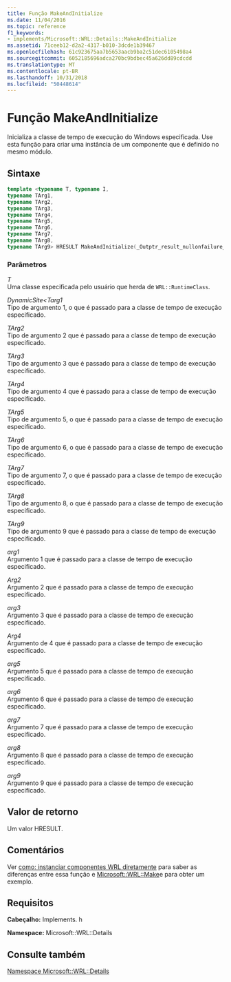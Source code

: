 ```yaml
---
title: Função MakeAndInitialize
ms.date: 11/04/2016
ms.topic: reference
f1_keywords:
- implements/Microsoft::WRL::Details::MakeAndInitialize
ms.assetid: 71ceeb12-d2a2-4317-b010-3dcde1b39467
ms.openlocfilehash: 61c923675aa7b5653aacb9ba2c51dec6105498a4
ms.sourcegitcommit: 6052185696adca270bc9bdbec45a626dd89cdcdd
ms.translationtype: MT
ms.contentlocale: pt-BR
ms.lasthandoff: 10/31/2018
ms.locfileid: "50448614"
---
```

# <a name="makeandinitialize-function"></a>Função MakeAndInitialize

Inicializa a classe de tempo de execução do Windows especificada. Use esta função para criar uma instância de um componente que é definido no mesmo módulo.

## <a name="syntax"></a>Sintaxe

```cpp
template <typename T, typename I,
typename TArg1,
typename TArg2,
typename TArg3,
typename TArg4,
typename TArg5,
typename TArg6,
typename TArg7,
typename TArg8,
typename TArg9> HRESULT MakeAndInitialize(_Outptr_result_nullonfailure_ I** ppvObject, TArg1 &&arg1, TArg2 &&arg2, TArg3 &&arg3, TArg4 &&arg4, TArg5 &&arg5, TArg6 &&arg6, TArg7 &&arg7, TArg8 &&arg8, TArg9 &&arg9) throw()
```

### <a name="parameters"></a>Parâmetros

*T*<br/>
Uma classe especificada pelo usuário que herda de `WRL::RuntimeClass`.

*DynamicSite<Targ1*<br/>
Tipo de argumento 1, o que é passado para a classe de tempo de execução especificado.

*TArg2*<br/>
Tipo de argumento 2 que é passado para a classe de tempo de execução especificado.

*TArg3*<br/>
Tipo de argumento 3 que é passado para a classe de tempo de execução especificado.

*TArg4*<br/>
Tipo de argumento 4 que é passado para a classe de tempo de execução especificado.

*TArg5*<br/>
Tipo de argumento 5, o que é passado para a classe de tempo de execução especificado.

*TArg6*<br/>
Tipo de argumento 6, o que é passado para a classe de tempo de execução especificado.

*TArg7*<br/>
Tipo de argumento 7, o que é passado para a classe de tempo de execução especificado.

*TArg8*<br/>
Tipo de argumento 8, o que é passado para a classe de tempo de execução especificado.

*TArg9*<br/>
Tipo de argumento 9 que é passado para a classe de tempo de execução especificado.

*arg1*<br/>
Argumento 1 que é passado para a classe de tempo de execução especificado.

*Arg2*<br/>
Argumento 2 que é passado para a classe de tempo de execução especificado.

*arg3*<br/>
Argumento 3 que é passado para a classe de tempo de execução especificado.

*Arg4*<br/>
Argumento de 4 que é passado para a classe de tempo de execução especificado.

*arg5*<br/>
Argumento 5 que é passado para a classe de tempo de execução especificado.

*arg6*<br/>
Argumento 6 que é passado para a classe de tempo de execução especificado.

*arg7*<br/>
Argumento 7 que é passado para a classe de tempo de execução especificado.

*arg8*<br/>
Argumento 8 que é passado para a classe de tempo de execução especificado.

*arg9*<br/>
Argumento 9 que é passado para a classe de tempo de execução especificado.

## <a name="return-value"></a>Valor de retorno

Um valor HRESULT.

## <a name="remarks"></a>Comentários

Ver [como: instanciar componentes WRL diretamente](../windows/how-to-instantiate-wrl-components-directly.md) para saber as diferenças entre essa função e [Microsoft::WRL::Make](../windows/make-function.md)e para obter um exemplo.

## <a name="requirements"></a>Requisitos

**Cabeçalho:** Implements. h

**Namespace:** Microsoft::WRL::Details

## <a name="see-also"></a>Consulte também

[Namespace Microsoft::WRL::Details](../windows/microsoft-wrl-details-namespace.md)